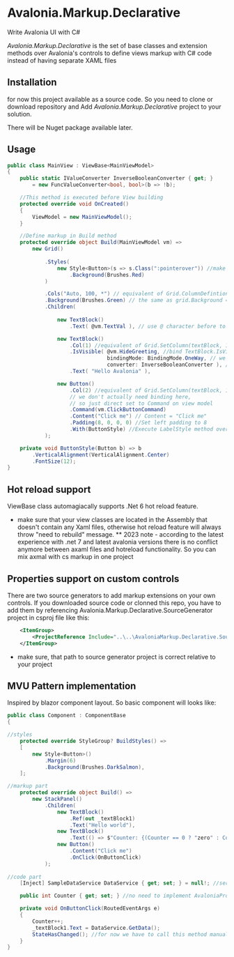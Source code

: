 # Avalonia.Markup.Declarative
Write Avalonia UI with C#

*Avalonia.Markup.Declarative* is the set of base classes and extension methods over Avalonia's controls to define views markup with C# code instead of having separate XAML files

## Installation

for now this project available as a source code. So you need to clone or download repository and Add *Avalonia.Markup.Declarative* project to your solution.

There will be Nuget package available later.

## Usage

```C#
public class MainView : ViewBase<MainViewModel>
{
    public static IValueConverter InverseBooleanConverter { get; } 
        = new FuncValueConverter<bool, bool>(b => !b);

    //This method is executed before View building
    protected override void OnCreated()
    {
        ViewModel = new MainViewModel();
    }

    //Define markup in Build method
    protected override object Build(MainViewModel vm) =>
        new Grid()
            
            .Styles(
                new Style<Button>(s => s.Class(":pointerover")) //make button red when pointer is over using avalonia styles
                    .Background(Brushes.Red)
            )

            .Cols("Auto, 100, *") // equivalent of Grid.ColumnDefintions property
            .Background(Brushes.Green) // the same as grid.Background = Brushes.Green
            .Children(
                
                new TextBlock()
                    .Text( @vm.TextVal ), // use @ character before to Bind control's property to ViewModel's property

                new TextBlock()
                    .Col(1) //equivalent of Grid.SetColumn(textBlock, 1)
                    .IsVisible( @vm.HideGreeting, //bind TextBlock.IsVisible to MainViewModel.HideGreeting property
                                bindingMode: BindingMode.OneWay, // we can set Binding mode if necessery
                                converter: InverseBooleanConverter ), //Set value converter to invert value
                    .Text( "Hello Avalonia" ), 

                new Button()
                    .Col(2) //equivalent of Grid.SetColumn(textBlock, 1)
                    // we don't actually need binding here, 
                    // so just direct set to Command on view model
                    .Command(vm.ClickButtonCommand) 
                    .Content("Click me") // Content = "Click me"
                    .Padding(8, 0, 0, 0) //Set left padding to 8
                    .With(ButtonStyle) //Execute LabelStyle method over TextBlock control 
            );

    private void ButtonStyle(Button b) => b
        .VerticalAlignment(VerticalAlignment.Center)
        .FontSize(12);
}
```

## Hot reload support

ViewBase class automagiacally supports .Net 6 hot reload feature.

* make sure that your view classes are located in the Assembly that doesn't contain any Xaml files, otherwise hot reload feature will always throw "need to rebuild" message.
** 2023 note - according to the latest experience with .net 7 and latest avalonia versions there is no conflict anymore between axaml files and hotreload functionality. So you can mix axmal with cs markup in one project 

## Properties support on custom controls
There are two source generators to add markup extensions on your own controls. If you downloaded source code or clonned this repo, you have to add them by referencing Avalonia.Markup.Declarative.SourceGenerator project in csproj file like this:

```xml
	<ItemGroup>
		<ProjectReference Include="..\..\AvaloniaMarkup.Declarative.SourceGenerator\Avalonia.Markup.Declarative.SourceGenerator.csproj" OutputItemType="Analyzer" ReferenceOutputAssembly="false" />
	</ItemGroup>
```
* make sure, that path to source generator project is correct relative to your project

## MVU Pattern implementation

Inspired by blazor component layout. So basic component will looks like:

```C#
public class Component : ComponentBase
{

//styles
	protected override StyleGroup? BuildStyles() =>
	[
		new Style<Button>()
			.Margin(6)
			.Background(Brushes.DarkSalmon),
	];

//markup part
    protected override object Build() =>
        new StackPanel()
            .Children(
                new TextBlock()
                    .Ref(out _textBlock1)
                    .Text("Hello world"),
                new TextBlock()
                    .Text(() => $"Counter: {(Counter == 0 ? "zero" : Counter)}"),
                new Button()
                    .Content("Click me")
                    .OnClick(OnButtonClick)
            );
            
//code part
    [Inject] SampleDataService DataService { get; set; } = null!; //service injection

    public int Counter { get; set; } //no need to implement AvaloniaProperty or OnPropertyChanged behaviors, since component has registry of all properties and emits ProperyChanged event after changing state of component.

    private void OnButtonClick(RoutedEventArgs e)
    {
        Counter++;
        _textBlock1.Text = DataService.GetData();
        StateHasChanged(); //for now we have to call this method manually. In future there will be some additional triggers like user input, that will rise this method automatically
    }
}
```

